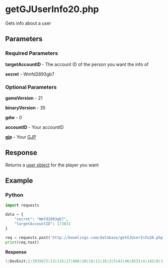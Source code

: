 # getGJUserInfo20.php

Gets info about a user

## Parameters

### Required Parameters

**targetAccountID** - The account ID of the person you want the info of

**secret** - Wmfd2893gb7

### Optional Parameters

**gameVersion** - 21

**binaryVersion** - 35

**gdw** - 0

**accountID** - Your accountID

**gjp** - Your [GJP](/topics/encryption/gjp.md)

## Response

Returns a [user object](/resources/server/user.md) for the player you want

## Example

<!-- tabs:start -->

### **Python**

```py
import requests

data = {
    "secret": "Wmfd2893gb7",
    "targetAccountID": 173831
}

req = requests.post('http://boomlings.com/database/getGJUserInfo20.php', data=data)
print(req.text)
```

**Response**

```py
1:DevExit:2:3935672:13:115:17:606:10:18:11:16:3:5143:46:8531:4:142:8:1:18:0:19:0:50:0:20:UCZoN2WLAooS6uhREa9Cgpwg:21:119:22:22:23:31:24:13:25:30:26:24:28:1:43:2:48:1:30:47981:16:173831:31:0:44:DevExit:45:devexit:49:0:29:1
```

<!-- tabs:end -->
